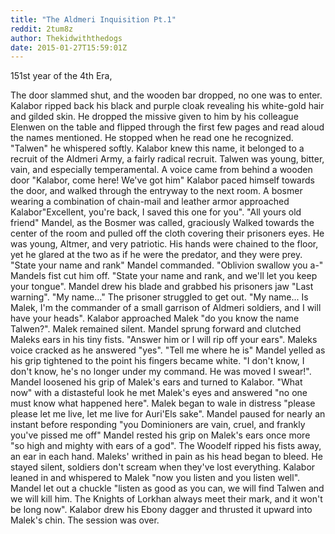```yaml
---
title: "The Aldmeri Inquisition Pt.1"
reddit: 2tum8z
author: Thekidwiththedogs
date: 2015-01-27T15:59:01Z
---
```


151st year of the 4th Era,

The door slammed shut, and the wooden bar dropped, no one was to enter. Kalabor ripped back his black and purple cloak revealing his white-gold hair and gilded skin. He dropped the missive given to him by his colleague Elenwen on the table and flipped through the first few pages and read aloud the names mentioned. He stopped when he read one he recognized. "Talwen" he whispered softly. Kalabor knew this name, it belonged to a recruit of the Aldmeri Army, a fairly radical recruit. Talwen was young, bitter, vain, and especially temperamental. A voice came from behind a wooden door "Kalabor, come here! We've got him" Kalabor paced himself towards the door, and walked through the entryway to the next room. A bosmer wearing a combination of chain-mail and leather armor approached Kalabor"Excellent, you're back, I saved this one for you". "All yours old friend" Mandel, as the Bosmer was called, graciously Walked towards the center of the room and pulled off the cloth covering their prisoners eyes. He was young, Altmer, and very patriotic. His hands were chained to the floor, yet he glared at the two as if he were the predator, and they were prey. "State your name and rank" Mandel commanded. "Oblivion swallow you a-" Mandels fist cut him off. "State your name and rank, and we'll let you keep your tongue". Mandel drew his blade and grabbed his prisoners jaw "Last warning". "My name..." The prisoner struggled to get out. "My name... Is Malek, I'm the commander of a small garrison of Aldmeri soldiers, and I will have your heads". Kalabor approached Malek "do you know the name Talwen?". Malek remained silent. Mandel sprung forward and clutched Maleks ears in his tiny fists. "Answer him or I will rip off your ears". Maleks voice cracked as he answered "yes". "Tell me where he is" Mandel yelled as his grip tightened to the point his fingers became white. "I don't know, I don't know, he's no longer under my command. He was moved I swear!". Mandel loosened his grip of Malek's ears and turned to Kalabor. "What now" with a distasteful look he met Malek's eyes and answered "no one must know what happened here". Malek began to wale in distress "please please let me live, let me live for Auri'Els sake". Mandel paused for nearly an instant before responding "you Dominioners are vain, cruel, and frankly you've pissed me off" Mandel rested his grip on Malek's ears once more "so high and mighty with ears of a god". The Woodelf ripped his fists away, an ear in each hand. Maleks' writhed in pain as his head began to bleed. He stayed silent, soldiers don't scream when they've lost everything. Kalabor leaned in and whispered to Malek "now you listen and you listen well". Mandel let out a chuckle "listen as good as you can, we will find Talwen and we will kill him. The Knights of Lorkhan always meet their mark, and it won't be long now". Kalabor drew his Ebony dagger and thrusted it upward into Malek's chin. The session was over.
